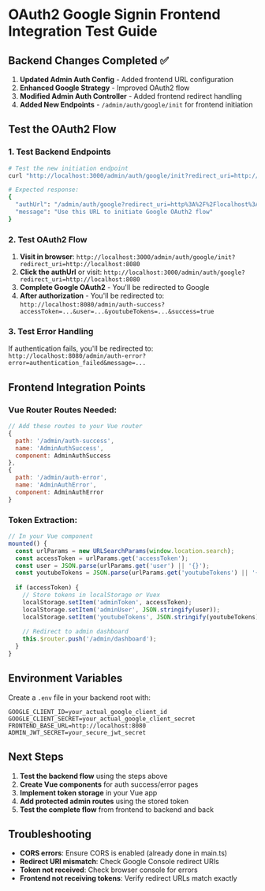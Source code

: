 # OAuth2 Google Signin Frontend Integration Test Guide

## Backend Changes Completed ✅

1. **Updated Admin Auth Config** - Added frontend URL configuration
2. **Enhanced Google Strategy** - Improved OAuth2 flow
3. **Modified Admin Auth Controller** - Added frontend redirect handling
4. **Added New Endpoints** - `/admin/auth/google/init` for frontend initiation

## Test the OAuth2 Flow

### 1. Test Backend Endpoints

```bash
# Test the new initiation endpoint
curl "http://localhost:3000/admin/auth/google/init?redirect_uri=http://localhost:8080"

# Expected response:
{
  "authUrl": "/admin/auth/google?redirect_uri=http%3A%2F%2Flocalhost%3A8080",
  "message": "Use this URL to initiate Google OAuth2 flow"
}
```

### 2. Test OAuth2 Flow

1. **Visit in browser**: `http://localhost:3000/admin/auth/google/init?redirect_uri=http://localhost:8080`
2. **Click the authUrl** or visit: `http://localhost:3000/admin/auth/google?redirect_uri=http://localhost:8080`
3. **Complete Google OAuth2** - You'll be redirected to Google
4. **After authorization** - You'll be redirected to: `http://localhost:8080/admin/auth-success?accessToken=...&user=...&youtubeTokens=...&success=true`

### 3. Test Error Handling

If authentication fails, you'll be redirected to:
`http://localhost:8080/admin/auth-error?error=authentication_failed&message=...`

## Frontend Integration Points

### Vue Router Routes Needed:
```javascript
// Add these routes to your Vue router
{
  path: '/admin/auth-success',
  name: 'AdminAuthSuccess',
  component: AdminAuthSuccess
},
{
  path: '/admin/auth-error', 
  name: 'AdminAuthError',
  component: AdminAuthError
}
```

### Token Extraction:
```javascript
// In your Vue component
mounted() {
  const urlParams = new URLSearchParams(window.location.search);
  const accessToken = urlParams.get('accessToken');
  const user = JSON.parse(urlParams.get('user') || '{}');
  const youtubeTokens = JSON.parse(urlParams.get('youtubeTokens') || '{}');
  
  if (accessToken) {
    // Store tokens in localStorage or Vuex
    localStorage.setItem('adminToken', accessToken);
    localStorage.setItem('adminUser', JSON.stringify(user));
    localStorage.setItem('youtubeTokens', JSON.stringify(youtubeTokens));
    
    // Redirect to admin dashboard
    this.$router.push('/admin/dashboard');
  }
}
```

## Environment Variables

Create a `.env` file in your backend root with:
```env
GOOGLE_CLIENT_ID=your_actual_google_client_id
GOOGLE_CLIENT_SECRET=your_actual_google_client_secret
FRONTEND_BASE_URL=http://localhost:8080
ADMIN_JWT_SECRET=your_secure_jwt_secret
```

## Next Steps

1. **Test the backend flow** using the steps above
2. **Create Vue components** for auth success/error pages
3. **Implement token storage** in your Vue app
4. **Add protected admin routes** using the stored token
5. **Test the complete flow** from frontend to backend and back

## Troubleshooting

- **CORS errors**: Ensure CORS is enabled (already done in main.ts)
- **Redirect URI mismatch**: Check Google Console redirect URIs
- **Token not received**: Check browser console for errors
- **Frontend not receiving tokens**: Verify redirect URLs match exactly
